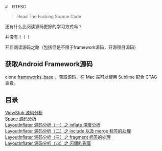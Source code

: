 #　RTFSC

> Read The Fucking Source Code

还有什么比阅读源码更好的学习方式吗？

并没有！！！

开启阅读源码之路（包括但是不限于framework源码，开源项目源码）  


## 获取Android Framework源码

clone [frameworks_base](https://github.com/android/platform_frameworks_base) ，获取源码，在 Mac 端可以使用 Sublime 配合 CTAG 查看。  


## 目录

[ViewStub 源码分析](./ViewStub.md)  
[Space 源码分析](./Space.md)   
[LayoutInflater 源码分析（一）之 inflate 深度分析](./LayoutInflater.md)  
[LayoutInflater 源码分析（二）之 include 以及 merge 标签的处理](./LayoutInflater-2.md)  
[LayoutInflater 源码分析（三）之 fragment 标签的处理](LayoutInflater-3.md)  
[LayoutInflater 源码分析（四）之 闪耀的彩蛋](./BlinkLayout.md)
